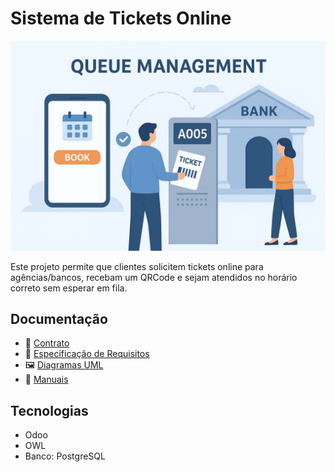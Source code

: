 # Sistema de Tickets Online

![Queue Management](static/description/queue_management.jpg)


Este projeto permite que clientes solicitem tickets online para agências/bancos,
recebam um QRCode e sejam atendidos no horário correto sem esperar em fila.

## Documentação
- 📑 [Contrato](doc/contract/queue_management_contract.pdf)
- 📘 [Especificação de Requisitos](docs/especificacao/)
- 🖼️ [Diagramas UML](doc/uml/)
- 📕 [Manuais](doc/manual/)

## Tecnologias
- Odoo
- OWL
- Banco: PostgreSQL
